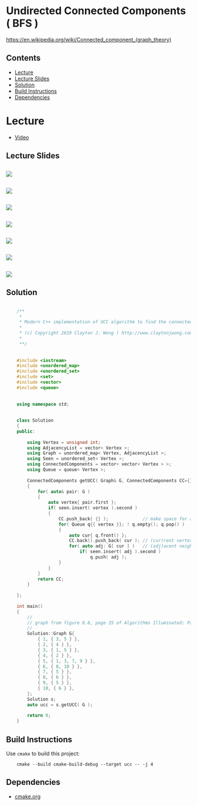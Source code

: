 # Undirected Connected Components ( BFS )
https://en.wikipedia.org/wiki/Connected_component_(graph_theory)

## Contents
* [Lecture](#lecture)
* [Lecture Slides](#lecture-slides)
* [Solution](#solution)
* [Build Instructions](#build-instructions)
* [Dependencies](#dependencies)

# Lecture
* [Video](https://www.coursera.org/lecture/algorithms-graphs-data-structures/bfs-and-undirected-connectivity-BTVWn)

## Lecture Slides
![](https://github.com/claytonjwong/Algorithms-Stanford/blob/master/course2/bfs/documentation/bfs_01.png)
---
![](https://github.com/claytonjwong/Algorithms-Stanford/blob/master/course2/bfs/documentation/bfs_02.png)
---
![](https://github.com/claytonjwong/Algorithms-Stanford/blob/master/course2/bfs/documentation/bfs_03.png)
---
![](https://github.com/claytonjwong/Algorithms-Stanford/blob/master/course2/bfs/documentation/bfs_04.png)
---
![](https://github.com/claytonjwong/Algorithms-Stanford/blob/master/course2/bfs/documentation/bfs_05.png)
---
![](https://github.com/claytonjwong/Algorithms-Stanford/blob/master/course2/bfs/documentation/bfs_06.png)
---
![](https://github.com/claytonjwong/Algorithms-Stanford/blob/master/course2/bfs/documentation/bfs_07.png)
---

## Solution
```cpp

    /**
     *
     * Modern C++ implementation of UCC algorithm to find the connected components in an undirected graph
     *
     * (c) Copyright 2019 Clayton J. Wong ( http://www.claytonjwong.com )
     *
     **/
    
    
    #include <iostream>
    #include <unordered_map>
    #include <unordered_set>
    #include <set>
    #include <vector>
    #include <queue>
    
    
    using namespace std;
    
    
    class Solution
    {
    public:
    
        using Vertex = unsigned int;
        using AdjacencyList = vector< Vertex >;
        using Graph = unordered_map< Vertex, AdjacencyList >;
        using Seen = unordered_set< Vertex >;
        using ConnectedComponents = vector< vector< Vertex > >;
        using Queue = queue< Vertex >;
    
        ConnectedComponents getUCC( Graph& G, ConnectedComponents CC={}, Seen seen={} )
        {
            for( auto& pair: G )
            {
                auto vertex{ pair.first };
                if( seen.insert( vertex ).second )
                {
                    CC.push_back( {} );             // make space for a new group of (C)onnected (C)omponents
                    for( Queue q{{ vertex }}; ! q.empty(); q.pop() )
                    {
                        auto cur{ q.front() };
                        CC.back().push_back( cur ); // (cur)rent vertex to be included as part of the last (C)onnected (C)omponent
                        for( auto adj: G[ cur ] )   // (adj)acent neighbor vertices of the (G)raph's (cur)rent vertex
                            if( seen.insert( adj ).second )
                                q.push( adj );
                    }
                }
            }
            return CC;
        }
    
    };
    
    int main()
    {
        //
        // graph from figure 8.8, page 35 of Algorithms Illuminated: Part 2
        //
        Solution::Graph G{
            { 1, { 3, 5 } },
            { 2, { 4 } },
            { 3, { 1, 5 } },
            { 4, { 2 } },
            { 5, { 1, 3, 7, 9 } },
            { 6, { 8, 10 } },
            { 7, { 5 } },
            { 8, { 6 } },
            { 9, { 5 } },
            { 10, { 6 } },
        };
        Solution s;
        auto ucc = s.getUCC( G );
    
        return 0;
    }

```

## Build Instructions
Use ```cmake``` to build this project:

```
    cmake --build cmake-build-debug --target ucc -- -j 4
```

## Dependencies
* [cmake.org](https://cmake.org)
